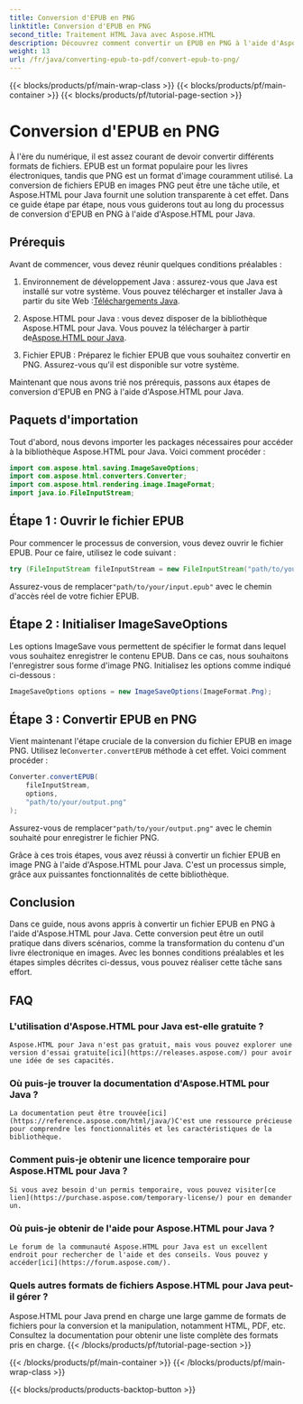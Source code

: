 ```yaml
---
title: Conversion d'EPUB en PNG
linktitle: Conversion d'EPUB en PNG
second_title: Traitement HTML Java avec Aspose.HTML
description: Découvrez comment convertir un EPUB en PNG à l'aide d'Aspose.HTML pour Java. Suivez notre guide étape par étape et rendez le contenu de votre eBook visuellement attrayant.
weight: 13
url: /fr/java/converting-epub-to-pdf/convert-epub-to-png/
---
```


{{< blocks/products/pf/main-wrap-class >}}
{{< blocks/products/pf/main-container >}}
{{< blocks/products/pf/tutorial-page-section >}}

# Conversion d'EPUB en PNG


À l'ère du numérique, il est assez courant de devoir convertir différents formats de fichiers. EPUB est un format populaire pour les livres électroniques, tandis que PNG est un format d'image couramment utilisé. La conversion de fichiers EPUB en images PNG peut être une tâche utile, et Aspose.HTML pour Java fournit une solution transparente à cet effet. Dans ce guide étape par étape, nous vous guiderons tout au long du processus de conversion d'EPUB en PNG à l'aide d'Aspose.HTML pour Java.

## Prérequis

Avant de commencer, vous devez réunir quelques conditions préalables :

1.  Environnement de développement Java : assurez-vous que Java est installé sur votre système. Vous pouvez télécharger et installer Java à partir du site Web :[Téléchargements Java](https://www.oracle.com/java/technologies/javase-downloads.html).

2.  Aspose.HTML pour Java : vous devez disposer de la bibliothèque Aspose.HTML pour Java. Vous pouvez la télécharger à partir de[Aspose.HTML pour Java](https://releases.aspose.com/html/java/).

3. Fichier EPUB : Préparez le fichier EPUB que vous souhaitez convertir en PNG. Assurez-vous qu'il est disponible sur votre système.

Maintenant que nous avons trié nos prérequis, passons aux étapes de conversion d'EPUB en PNG à l'aide d'Aspose.HTML pour Java.

## Paquets d'importation

Tout d'abord, nous devons importer les packages nécessaires pour accéder à la bibliothèque Aspose.HTML pour Java. Voici comment procéder :

```java
import com.aspose.html.saving.ImageSaveOptions;
import com.aspose.html.converters.Converter;
import com.aspose.html.rendering.image.ImageFormat;
import java.io.FileInputStream;
```

## Étape 1 : Ouvrir le fichier EPUB

Pour commencer le processus de conversion, vous devez ouvrir le fichier EPUB. Pour ce faire, utilisez le code suivant :

```java
try (FileInputStream fileInputStream = new FileInputStream("path/to/your/input.epub")) {
```

 Assurez-vous de remplacer`"path/to/your/input.epub"` avec le chemin d'accès réel de votre fichier EPUB.

## Étape 2 : Initialiser ImageSaveOptions

Les options ImageSave vous permettent de spécifier le format dans lequel vous souhaitez enregistrer le contenu EPUB. Dans ce cas, nous souhaitons l'enregistrer sous forme d'image PNG. Initialisez les options comme indiqué ci-dessous :

```java
ImageSaveOptions options = new ImageSaveOptions(ImageFormat.Png);
```

## Étape 3 : Convertir EPUB en PNG

 Vient maintenant l'étape cruciale de la conversion du fichier EPUB en image PNG. Utilisez le`Converter.convertEPUB` méthode à cet effet. Voici comment procéder :

```java
Converter.convertEPUB(
    fileInputStream,
    options,
    "path/to/your/output.png"
);
```

 Assurez-vous de remplacer`"path/to/your/output.png"` avec le chemin souhaité pour enregistrer le fichier PNG.

Grâce à ces trois étapes, vous avez réussi à convertir un fichier EPUB en image PNG à l'aide d'Aspose.HTML pour Java. C'est un processus simple, grâce aux puissantes fonctionnalités de cette bibliothèque.

## Conclusion

Dans ce guide, nous avons appris à convertir un fichier EPUB en PNG à l'aide d'Aspose.HTML pour Java. Cette conversion peut être un outil pratique dans divers scénarios, comme la transformation du contenu d'un livre électronique en images. Avec les bonnes conditions préalables et les étapes simples décrites ci-dessus, vous pouvez réaliser cette tâche sans effort.

## FAQ

### L'utilisation d'Aspose.HTML pour Java est-elle gratuite ?
    Aspose.HTML pour Java n'est pas gratuit, mais vous pouvez explorer une version d'essai gratuite[ici](https://releases.aspose.com/) pour avoir une idée de ses capacités.

### Où puis-je trouver la documentation d'Aspose.HTML pour Java ?
    La documentation peut être trouvée[ici](https://reference.aspose.com/html/java/)C'est une ressource précieuse pour comprendre les fonctionnalités et les caractéristiques de la bibliothèque.

### Comment puis-je obtenir une licence temporaire pour Aspose.HTML pour Java ?
    Si vous avez besoin d'un permis temporaire, vous pouvez visiter[ce lien](https://purchase.aspose.com/temporary-license/) pour en demander un.

### Où puis-je obtenir de l'aide pour Aspose.HTML pour Java ?
    Le forum de la communauté Aspose.HTML pour Java est un excellent endroit pour rechercher de l'aide et des conseils. Vous pouvez y accéder[ici](https://forum.aspose.com/).

### Quels autres formats de fichiers Aspose.HTML pour Java peut-il gérer ?
   Aspose.HTML pour Java prend en charge une large gamme de formats de fichiers pour la conversion et la manipulation, notamment HTML, PDF, etc. Consultez la documentation pour obtenir une liste complète des formats pris en charge.
{{< /blocks/products/pf/tutorial-page-section >}}

{{< /blocks/products/pf/main-container >}}
{{< /blocks/products/pf/main-wrap-class >}}

{{< blocks/products/products-backtop-button >}}
